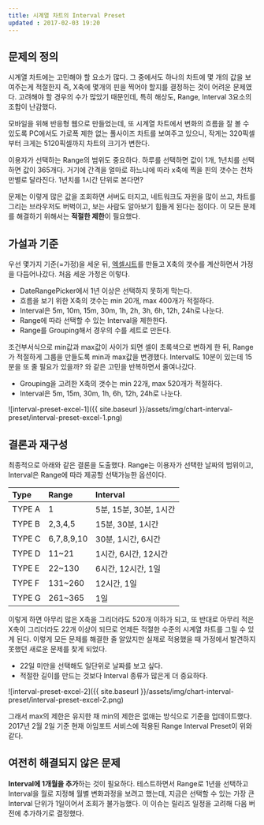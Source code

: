 ```yaml
---
title: 시계열 차트의 Interval Preset
updated : 2017-02-03 19:20
---
```


## 문제의 정의

시계열 차트에는 고민해야 할 요소가 많다. 그 중에서도 하나의 차트에 몇 개의 값을 보여주는게 적절한지 즉, X축에 몇개의 핀을 찍어야 할지를 결정하는 것이 어려운 문제였다. 고려해야 할 경우의 수가 많았기 때문인데, 특히 해상도, Range, Interval 3요소의 조합이 난감했다.

모바일을 위해 반응형 웹으로 만들었는데, 또 시계열 차트에서 변화의 흐름을 잘 볼 수 있도록 PC에서도 가로폭 제한 없는 풀사이즈 차트를 보여주고 있으니, 작게는 320픽셀부터 크게는 5120픽셀까지 차트의 크기가 변한다.

이용자가 선택하는 Range의 범위도 중요하다. 하루를 선택하면 값이 1개, 1년치를 선택하면 값이 365개다. 거기에 간격을 얼마로 하느냐에 따라 x축에 찍을 핀의 갯수는 천차만별로 달라진다. 1년치를 1시간 단위로 본다면?

문제는 이렇게 많은 값을 조회하면 서버도 터지고, 네트워크도 자원을 많이 쓰고, 차트를 그리는 브라우저도 버벅이고, 보는 사람도 알아보기 힘들게 된다는 점이다. 이 모든 문제를 해결하기 위해서는 **적절한 제한**이 필요했다.

<div class="divider"></div>

## 가설과 기준

우선 몇가지 기준(=가정)을 세운 뒤, [엑셀시트](https://docs.google.com/spreadsheets/d/1mCL2wrwzprnO1ErTBry6AhSiaUPepAJiu52fOyrbMiE/edit?usp=sharing)를 만들고 X축의 갯수를 계산하면서 가정을 다듬어나갔다. 처음 세운 가정은 이렇다.
* DateRangePicker에서 1년 이상은 선택하지 못하게 막는다.
* 흐름을 보기 위한 X축의 갯수는 min 20개, max 400개가 적절하다.
* Interval은 5m, 10m, 15m, 30m, 1h, 2h, 3h, 6h, 12h, 24h로 나눈다.
* Range에 따라 선택할 수 있는 Interval을 제한한다.
* Range를 Grouping해서 경우의 수를 세트로 만든다.

조건부서식으로 min값과 max값이 사이가 되면 셀이 초록색으로 변하게 한 뒤, Range가 적절하게 그룹을 만들도록 min과 max값을 변경했다.
Interval도 10분이 있는데 15분을 또 줄 필요가 있을까? 와 같은 고민을 반복하면서 줄여나갔다.

* Grouping을 고려한 X축의 갯수는 min 22개, max 520개가 적절하다.
* Interval은 5m, 15m, 30m, 1h, 6h, 12h, 24h로 나눈다.

![interval-preset-excel-1]({{ site.baseurl }}/assets/img/chart-interval-preset/interval-preset-excel-1.png)

<div class="divider"></div>

## 결론과 재구성

최종적으로 아래와 같은 결론을 도출했다. Range는 이용자가 선택한 날짜의 범위이고, Interval은 Range에 따라 제공할 선택가능한 옵션이다.

| Type          | Range         | Interval  |
| :------------ |:--------------| :---------|
| TYPE A        |  1            | 5분, 15분, 30분, 1시간|              
| TYPE B        |  2,3,4,5      | 15분, 30분, 1시간    |         
| TYPE C        |  6,7,8,9,10   | 30분, 1시간, 6시간    |           
| TYPE D        |  11~21        | 1시간, 6시간, 12시간  |             
| TYPE E        |  22~130       | 6시간, 12시간, 1일   |            
| TYPE F        |  131~260      | 12시간, 1일         |
| TYPE G        |  261~365      | 1일                |

이렇게 하면 아무리 많은 X축을 그리더라도 520개 이하가 되고, 또 반대로 아무리 적은 X축이 그리더라도 22개 이상이 되므로 언제든 적절한 수준의 시계열 차트를 그릴 수 있게 된다. 이렇게 모든 문제를 해결한 줄 알았지만 실제로 적용했을 때 가정에서 발견하지 못했던 새로운 문제를 찾게 되었다.

* 22일 미만을 선택해도 일단위로 날짜를 보고 싶다.
* 적절한 길이를 만드는 것보다 Interval 종류가 많은게 더 중요하다.

![interval-preset-excel-2]({{ site.baseurl }}/assets/img/chart-interval-preset/interval-preset-excel-2.png)

그래서 max의 제한은 유지한 채 min의 제한은 없애는 방식으로 기준을 업데이트했다. 2017년 2월 2일 기준 현재 아임포트 서비스에 적용된 Range Interval Preset이 위와 같다.

<div class="divider"></div>

## 여전히 해결되지 않은 문제

**Interval에 1개월을 추가**하는 것이 필요하다. 테스트하면서 Range로 1년을 선택하고 Interval을 월로 지정해 월별 변화과정을 보려고 했는데, 지금은 선택할 수 있는 가장 큰 Interval 단위가 1일이어서 조회가 불가능했다. 이 이슈는 릴리즈 일정을 고려해 다음 버전에 추가하기로 결정했다.